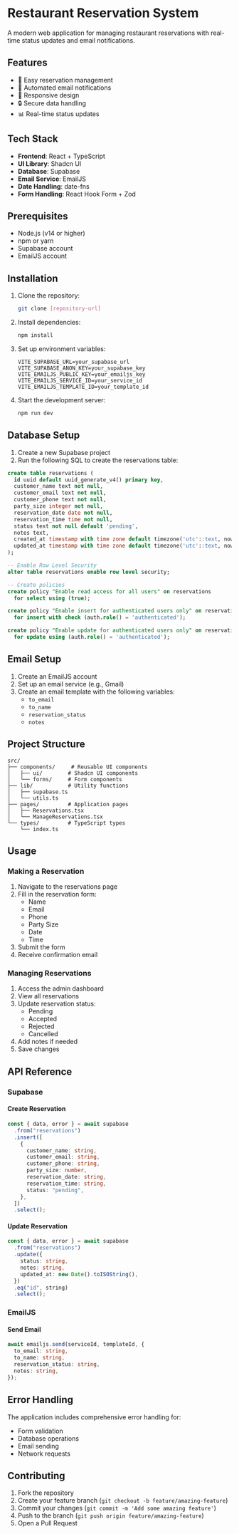 # Restaurant Reservation System

A modern web application for managing restaurant reservations with real-time status updates and email notifications.

## Features

- 📅 Easy reservation management
- 📧 Automated email notifications
- 📱 Responsive design
- 🔒 Secure data handling
- 📊 Real-time status updates

## Tech Stack

- **Frontend**: React + TypeScript
- **UI Library**: Shadcn UI
- **Database**: Supabase
- **Email Service**: EmailJS
- **Date Handling**: date-fns
- **Form Handling**: React Hook Form + Zod

## Prerequisites

- Node.js (v14 or higher)
- npm or yarn
- Supabase account
- EmailJS account

## Installation

1. Clone the repository:

   ```bash
   git clone [repository-url]
   ```

2. Install dependencies:

   ```bash
   npm install
   ```

3. Set up environment variables:

   ```env
   VITE_SUPABASE_URL=your_supabase_url
   VITE_SUPABASE_ANON_KEY=your_supabase_key
   VITE_EMAILJS_PUBLIC_KEY=your_emailjs_key
   VITE_EMAILJS_SERVICE_ID=your_service_id
   VITE_EMAILJS_TEMPLATE_ID=your_template_id
   ```

4. Start the development server:
   ```bash
   npm run dev
   ```

## Database Setup

1. Create a new Supabase project
2. Run the following SQL to create the reservations table:

```sql
create table reservations (
  id uuid default uuid_generate_v4() primary key,
  customer_name text not null,
  customer_email text not null,
  customer_phone text not null,
  party_size integer not null,
  reservation_date date not null,
  reservation_time time not null,
  status text not null default 'pending',
  notes text,
  created_at timestamp with time zone default timezone('utc'::text, now()) not null,
  updated_at timestamp with time zone default timezone('utc'::text, now()) not null
);

-- Enable Row Level Security
alter table reservations enable row level security;

-- Create policies
create policy "Enable read access for all users" on reservations
  for select using (true);

create policy "Enable insert for authenticated users only" on reservations
  for insert with check (auth.role() = 'authenticated');

create policy "Enable update for authenticated users only" on reservations
  for update using (auth.role() = 'authenticated');
```

## Email Setup

1. Create an EmailJS account
2. Set up an email service (e.g., Gmail)
3. Create an email template with the following variables:
   - `to_email`
   - `to_name`
   - `reservation_status`
   - `notes`

## Project Structure

```
src/
├── components/     # Reusable UI components
│   ├── ui/        # Shadcn UI components
│   └── forms/     # Form components
├── lib/           # Utility functions
│   ├── supabase.ts
│   └── utils.ts
├── pages/         # Application pages
│   ├── Reservations.tsx
│   └── ManageReservations.tsx
└── types/         # TypeScript types
    └── index.ts
```

## Usage

### Making a Reservation

1. Navigate to the reservations page
2. Fill in the reservation form:
   - Name
   - Email
   - Phone
   - Party Size
   - Date
   - Time
3. Submit the form
4. Receive confirmation email

### Managing Reservations

1. Access the admin dashboard
2. View all reservations
3. Update reservation status:
   - Pending
   - Accepted
   - Rejected
   - Cancelled
4. Add notes if needed
5. Save changes

## API Reference

### Supabase

#### Create Reservation

```typescript
const { data, error } = await supabase
  .from("reservations")
  .insert([
    {
      customer_name: string,
      customer_email: string,
      customer_phone: string,
      party_size: number,
      reservation_date: string,
      reservation_time: string,
      status: "pending",
    },
  ])
  .select();
```

#### Update Reservation

```typescript
const { data, error } = await supabase
  .from("reservations")
  .update({
    status: string,
    notes: string,
    updated_at: new Date().toISOString(),
  })
  .eq("id", string)
  .select();
```

### EmailJS

#### Send Email

```typescript
await emailjs.send(serviceId, templateId, {
  to_email: string,
  to_name: string,
  reservation_status: string,
  notes: string,
});
```

## Error Handling

The application includes comprehensive error handling for:

- Form validation
- Database operations
- Email sending
- Network requests

## Contributing

1. Fork the repository
2. Create your feature branch (`git checkout -b feature/amazing-feature`)
3. Commit your changes (`git commit -m 'Add some amazing feature'`)
4. Push to the branch (`git push origin feature/amazing-feature`)
5. Open a Pull Request
